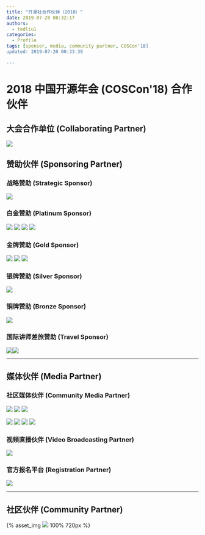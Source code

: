 ```yaml
---
title: "开源社合作伙伴（2018）"
date: 2019-07-20 00:32:17
authors:
  - tedliu1
categories:
  - Profile
tags: [sponsor, media, community partner, COSCon'18]
updated: 2019-07-20 00:33:39

---
```


# 2018 中国开源年会 (COSCon'18) 合作伙伴


## 大会合作单位 (Collaborating Partner)

![](https://uploader.shimo.im/f/sG09Rw2lFvgUidR0.png!thumbnail)


## 赞助伙伴 (Sponsoring Partner)


### 战略赞助 (Strategic Sponsor)

![](https://uploader.shimo.im/f/9G5J3tWwqBgu50fu.jpg!thumbnail)


### 白金赞助 (Platinum Sponsor)

 ![](https://uploader.shimo.im/f/Jdwj0PRmluU9H8hn.png!thumbnail) ![](https://uploader.shimo.im/f/N3aseAVSyn4PukXT.jpg!thumbnail)  ![](https://uploader.shimo.im/f/nNo1BW9TgsQuWvnT.png!thumbnail) ![](https://uploader.shimo.im/f/IvgjXEKuzp8WBDTU.jpg!thumbnail) 


### 金牌赞助 (Gold Sponsor)

 ![](https://uploader.shimo.im/f/N8ipD2wrCyERx6bQ.jpg!thumbnail) ![](https://uploader.shimo.im/f/ZVFQgswjRjI3yyEZ.png!thumbnail) ![](https://uploader.shimo.im/f/F2F3B6joBEEG6kXq.png!thumbnail) 


### 银牌赞助 (Silver Sponsor)

![](https://uploader.shimo.im/f/jaQBrvN9FH4xo5P1.jpg!thumbnail)


### 铜牌赞助 (Bronze Sponsor)

![](https://uploader.shimo.im/f/v80Hp9MCneAK675X.png!thumbnail)


### 国际讲师差旅赞助 (Travel Sponsor)

 ![](https://uploader.shimo.im/f/9G5J3tWwqBgu50fu.jpg!thumbnail)![](https://uploader.shimo.im/f/N3aseAVSyn4PukXT.jpg!thumbnail) 


---


## 媒体伙伴 (Media Partner)


### 社区媒体伙伴 (Community Media Partner)

 ![](https://uploader.shimo.im/f/HoZeGIkYdikzpWn4.png!thumbnail) ![](https://uploader.shimo.im/f/yEP4lqS4zIgz0yty.png!thumbnail) ![](https://uploader.shimo.im/f/oZqQ7yIeaaI4h4ON.png!thumbnail) 

 ![](https://uploader.shimo.im/f/dP0XhllVHkASK1uj.jpg!thumbnail) ![](https://uploader.shimo.im/f/dgWBE8W5nzs8HCb6.png!thumbnail)  ![](https://uploader.shimo.im/f/R2xo4MTtGtszdNpJ.png!thumbnail) ![](https://uploader.shimo.im/f/hc2IgQ62Vaclz1jM.png!thumbnail) 


### 视频直播伙伴 (Video Broadcasting Partner)

![](https://uploader.shimo.im/f/BlTcjkxKs80M5pob.png!thumbnail)


### 官方报名平台 (Registration Partner)

![](https://uploader.shimo.im/f/MMzZ3rs73VkLZl4F.jpg!thumbnail)


---


## 社区伙伴 (Community Partner)

{% asset_img ![](https://uploader.shimo.im/f/jLj3UbPpVkEJCjsa.png!thumbnail) 100% 720px %}
